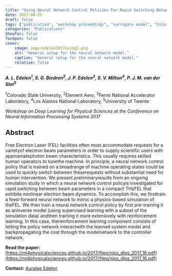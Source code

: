 ```yaml
---
title: "Using Neural Network Control Policies For Rapid Switching Between Beam Parameters in a Free Electron Laser"
date: 2017-08-25
draft: false
tags: ["publication", "workshop proceedings", "surrogate model", "Colorado State University", "Element Aero", "Fermilab", "LANL", "University of Twente", "neurips workshop"]
categories: "Publications"
ShowToc: false
TocOpen: false
cover:
    image: imgs/edelen2017using2.png
    alt: "General setup for the neural network model."
    caption: "General setup for the neural network model."
    relative: false
---
```


_**A. L. Edelen<sup>1</sup>, S. G. Biedron<sup>2</sup>, J. P. Edelen<sup>3</sup>, S. V. Milton<sup>4</sup>, P. J. M. van der Slot<sup>5</sup>**_

<sup>1</sup>Colorado State University, <sup>2</sup>Element Aero, <sup>3</sup>Fermi National Accelerator Laboratory, <sup>4</sup>Los Alamos National Laboratory, <sup>5</sup>University of Twente

_Workshop on Deep Learning for Physical Sciences at the Conference on Neural Information Processing Systems 2017_

## Abstract

Free Electron Laser (FEL) facilities often must accommodate requests for a varietyof electron beam parameters in order to supply scientific users with appropriatephoton beam characteristics. This usually requires skilled human operators to tunethe machine. In principle, a neural network control policy that is trained on a broadrange of machine operating states could be used to quickly switch between theserequests without substantial need for human intervention. We present preliminaryresults from an ongoing simulation study in which a neural network control policyis investigated for rapid switching between beam parameters in a compact THzFEL that exhibits nonlinear electron beam dynamics. To accomplish this, we firsttrain a feed-forward neural network to mimic a physics-based simulation of theFEL. We then train a neural network control policy by first pre-training it as aninverse model (using supervised learning with a subset of the simulation data) andthen training it more extensively with reinforcement learning.  In this case, thereinforcement learning component consists of letting the policy network interactwith the learned system model and backpropagating the cost through the modelnetwork to the controller network.

**Read the paper:** [https://ml4physicalsciences.github.io/2017/files/nips_dlps_2017_16.pdf](https://ml4physicalsciences.github.io/2017/files/nips_dlps_2017_16.pdf)

**Contact:**
[Auralee Edelen](mailto:auralee.l.morin@gmail.com)
